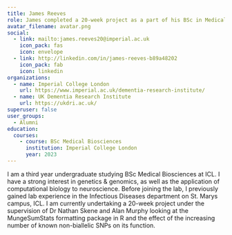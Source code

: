 ```yaml
---
title: James Reeves
role: James completed a 20-week project as a part of his BSc in Medical Biosciences at ICL under the supervision of Dr. Nathan Skene and Alan Murphy, investigating the impact of increasing known non-biallelic SNPs on the functionality of the MungeSumStats formatting package in R.
avatar_filename: avatar.png
social:
  - link: mailto:james.reeves20@imperial.ac.uk
    icon_pack: fas
    icon: envelope
  - link: http://linkedin.com/in/james-reeves-b89a48202
    icon_pack: fab
    icon: linkedin
organizations:
  - name: Imperial College London
    url: https://www.imperial.ac.uk/dementia-research-institute/
  - name: UK Dementia Research Institute
    url: https://ukdri.ac.uk/
superuser: false
user_groups:
  - Alumni
education:
  courses:
    - course: BSc Medical Biosciences
      institution: Imperial College London
      year: 2023
---
```

I am a third year undergraduate studying BSc Medical Biosciences at ICL. I have a strong interest in genetics & genomics, as well as the application of computational biology to neuroscience.
Before joining the lab, I previously gained lab experience in the Infectious Diseases department on St. Marys campus, ICL.
 I am currently undertaking a 20-week project under the supervision of Dr Nathan Skene and Alan Murphy looking at the MungeSumStats formatting package in R and the effect of the increasing number of known non-biallelic SNPs on its function.
